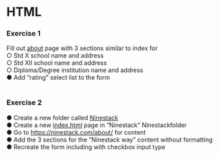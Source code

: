 # HTML
### Exercise 1 <br>
Fill out [about](about.html) page with 3 sections similar to index for <br>
○ Std X school name and address <br>
○ Std XII school name and address <br>
○ Diploma/Degree institution name and address <br>
● Add “rating” select list to the form <br>
<br>
### Exercise 2<br>
● Create a new folder called [Ninestack](Ninestack)<br>
● Create a new [index.html](index.html) page in “Ninestack” Ninestackfolder<br>
● Go to https://ninestack.com/about/ for content<br>
● Add the 3 sections for the “Ninestack way” content without formatting<br>
● Recreate the form including with checkbox input type<br>
